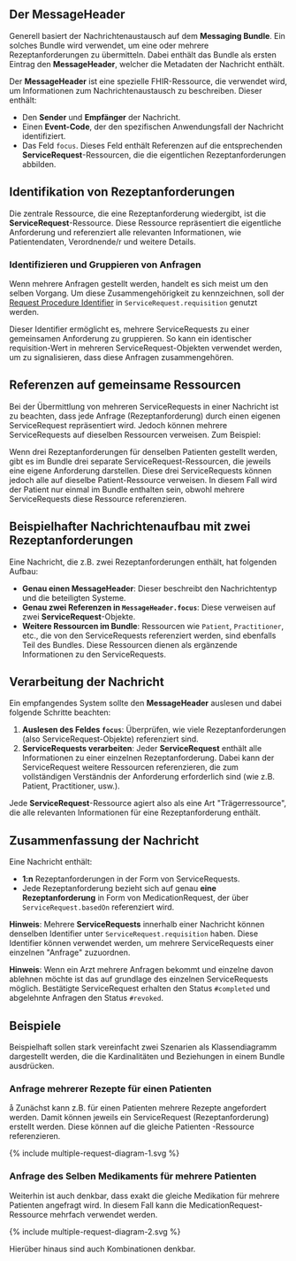 ## Der MessageHeader

Generell basiert der Nachrichtenaustausch auf dem **Messaging Bundle**. Ein solches Bundle wird verwendet, um eine oder mehrere Rezeptanforderungen zu übermitteln. Dabei enthält das Bundle als ersten Eintrag den **MessageHeader**, welcher die Metadaten der Nachricht enthält.

Der **MessageHeader** ist eine spezielle FHIR-Ressource, die verwendet wird, um Informationen zum Nachrichtenaustausch zu beschreiben. Dieser enthält:

- Den **Sender** und **Empfänger** der Nachricht.
- Einen **Event-Code**, der den spezifischen Anwendungsfall der Nachricht identifiziert.
- Das Feld `focus`. Dieses Feld enthält Referenzen auf die entsprechenden **ServiceRequest**-Ressourcen, die die eigentlichen Rezeptanforderungen abbilden.

## Identifikation von Rezeptanforderungen

Die zentrale Ressource, die eine Rezeptanforderung wiedergibt, ist die **ServiceRequest**-Ressource. Diese Ressource repräsentiert die eigentliche Anforderung und referenziert alle relevanten Informationen, wie Patientendaten, Verordnende/r und weitere Details.

### Identifizieren und Gruppieren von Anfragen
Wenn mehrere Anfragen gestellt werden, handelt es sich meist um den selben Vorgang. Um diese Zusammengehörigkeit zu kennzeichnen, soll der [Request Procedure Identifier](./StructureDefinition-erp-service-request-procedure-identifier.html) in `ServiceRequest.requisition` genutzt werden.

Dieser Identifier ermöglicht es, mehrere ServiceRequests zu einer gemeinsamen Anforderung zu gruppieren. So kann ein identischer requisition-Wert in mehreren ServiceRequest-Objekten verwendet werden, um zu signalisieren, dass diese Anfragen zusammengehören.

## Referenzen auf gemeinsame Ressourcen
Bei der Übermittlung von mehreren ServiceRequests in einer Nachricht ist zu beachten, dass jede Anfrage (Rezeptanforderung) durch einen eigenen ServiceRequest repräsentiert wird. Jedoch können mehrere ServiceRequests auf dieselben Ressourcen verweisen. Zum Beispiel:

Wenn drei Rezeptanforderungen für denselben Patienten gestellt werden, gibt es im Bundle drei separate ServiceRequest-Ressourcen, die jeweils eine eigene Anforderung darstellen.
Diese drei ServiceRequests können jedoch alle auf dieselbe Patient-Ressource verweisen. In diesem Fall wird der Patient nur einmal im Bundle enthalten sein, obwohl mehrere ServiceRequests diese Ressource referenzieren.

## Beispielhafter Nachrichtenaufbau mit zwei Rezeptanforderungen

Eine Nachricht, die z.B. zwei Rezeptanforderungen enthält, hat folgenden Aufbau:

- **Genau einen MessageHeader**: Dieser beschreibt den Nachrichtentyp und die beteiligten Systeme.
- **Genau zwei Referenzen in `MessageHeader.focus`**: Diese verweisen auf zwei **ServiceRequest**-Objekte.
- **Weitere Ressourcen im Bundle**: Ressourcen wie `Patient`, `Practitioner`, etc., die von den ServiceRequests referenziert werden, sind ebenfalls Teil des Bundles. Diese Ressourcen dienen als ergänzende Informationen zu den ServiceRequests.

## Verarbeitung der Nachricht

Ein empfangendes System sollte den **MessageHeader** auslesen und dabei folgende Schritte beachten:

1. **Auslesen des Feldes `focus`**: Überprüfen, wie viele Rezeptanforderungen (also ServiceRequest-Objekte) referenziert sind.
2. **ServiceRequests verarbeiten**: Jeder **ServiceRequest** enthält alle Informationen zu einer einzelnen Rezeptanforderung. Dabei kann der ServiceRequest weitere Ressourcen referenzieren, die zum vollständigen Verständnis der Anforderung erforderlich sind (wie z.B. Patient, Practitioner, usw.).

Jede **ServiceRequest**-Ressource agiert also als eine Art "Trägerressource", die alle relevanten Informationen für eine Rezeptanforderung enthält.

## Zusammenfassung der Nachricht

Eine Nachricht enthält:

- **1:n** Rezeptanforderungen in der Form von ServiceRequests.
- Jede Rezeptanforderung bezieht sich auf genau **eine Rezeptanforderung** in Form von MedicationRequest, der über `ServiceRequest.basedOn` referenziert wird.

**Hinweis**: Mehrere **ServiceRequests** innerhalb einer Nachricht können denselben Identifier unter `ServiceRequest.requisition` haben. Diese Identifier können verwendet werden, um mehrere ServiceRequests einer einzelnen "Anfrage" zuzuordnen.

**Hinweis**: Wenn ein Arzt mehrere Anfragen bekommt und einzelne davon ablehnen möchte ist das auf grundlage des einzelnen ServiceRequests möglich. Bestätigte ServiceRequest erhalten den Status `#completed` und abgelehnte Anfragen den Status `#revoked`.

## Beispiele

Beispielhaft sollen stark vereinfacht zwei Szenarien als Klassendiagramm dargestellt werden, die die Kardinalitäten und Beziehungen in einem Bundle ausdrücken.

### Anfrage mehrerer Rezepte für einen Patienten
å
Zunächst kann z.B. für einen Patienten mehrere Rezepte angefordert werden. Damit können jeweils ein ServiceRequest (Rezeptanforderung) erstellt werden. Diese können auf die gleiche Patienten -Ressource referenzieren.

<div class="gem-ig-svg-container" style="--box-width: 700px;">
    {% include multiple-request-diagram-1.svg %}
</div>

### Anfrage des Selben Medikaments für mehrere Patienten
Weiterhin ist auch denkbar, dass exakt die gleiche Medikation für mehrere Patienten angefragt wird. In diesem Fall kann die MedicationRequest-Ressource mehrfach verwendet werden.

<div class="gem-ig-svg-container" style="--box-width: 700px;">
    {% include multiple-request-diagram-2.svg %}
</div>

Hierüber hinaus sind auch Kombinationen denkbar.